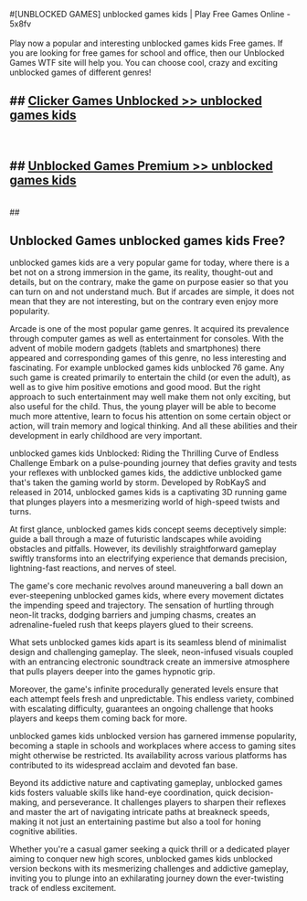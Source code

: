 #[UNBLOCKED GAMES] unblocked games kids | Play Free Games Online - 5x8fv <br>
<br>
Play now a popular and interesting unblocked games kids Free games. If you are looking for free games for school and office, then our Unblocked Games WTF site will help you. You can choose cool, crazy and exciting unblocked games of different genres!


## ##  [Clicker Games Unblocked >> unblocked games kids](http://freeplayer.one?title=unblocked_games_kids&ref=22)
  <br>

##  ## [Unblocked Games Premium >> unblocked games kids](http://freeplayer.one?title=unblocked_games_kids&ref=22)
  <br>
  ##



## Unblocked Games unblocked games kids Free?

unblocked games kids are a very popular game for today, where there is a bet not on a strong immersion in the game, its reality, thought-out and details, but on the contrary, make the game on purpose easier so that you can turn on and not understand much. But if arcades are simple, it does not mean that they are not interesting, but on the contrary even enjoy more popularity.

Arcade is one of the most popular game genres. It acquired its prevalence through computer games as well as entertainment for consoles. With the advent of mobile modern gadgets (tablets and smartphones) there appeared and corresponding games of this genre, no less interesting and fascinating. For example unblocked games kids unblocked 76 game. Any such game is created primarily to entertain the child (or even the adult), as well as to give him positive emotions and good mood. But the right approach to such entertainment may well make them not only exciting, but also useful for the child. Thus, the young player will be able to become much more attentive, learn to focus his attention on some certain object or action, will train memory and logical thinking. And all these abilities and their development in early childhood are very important.

unblocked games kids Unblocked: Riding the Thrilling Curve of Endless Challenge
Embark on a pulse-pounding journey that defies gravity and tests your reflexes with unblocked games kids, the addictive unblocked game that's taken the gaming world by storm. Developed by RobKayS and released in 2014, unblocked games kids is a captivating 3D running game that plunges players into a mesmerizing world of high-speed twists and turns.

At first glance, unblocked games kids concept seems deceptively simple: guide a ball through a maze of futuristic landscapes while avoiding obstacles and pitfalls. However, its devilishly straightforward gameplay swiftly transforms into an electrifying experience that demands precision, lightning-fast reactions, and nerves of steel.

The game's core mechanic revolves around maneuvering a ball down an ever-steepening unblocked games kids, where every movement dictates the impending speed and trajectory. The sensation of hurtling through neon-lit tracks, dodging barriers and jumping chasms, creates an adrenaline-fueled rush that keeps players glued to their screens.

What sets unblocked games kids apart is its seamless blend of minimalist design and challenging gameplay. The sleek, neon-infused visuals coupled with an entrancing electronic soundtrack create an immersive atmosphere that pulls players deeper into the games hypnotic grip.

Moreover, the game's infinite procedurally generated levels ensure that each attempt feels fresh and unpredictable. This endless variety, combined with escalating difficulty, guarantees an ongoing challenge that hooks players and keeps them coming back for more.

unblocked games kids unblocked version has garnered immense popularity, becoming a staple in schools and workplaces where access to gaming sites might otherwise be restricted. Its availability across various platforms has contributed to its widespread acclaim and devoted fan base.

Beyond its addictive nature and captivating gameplay, unblocked games kids fosters valuable skills like hand-eye coordination, quick decision-making, and perseverance. It challenges players to sharpen their reflexes and master the art of navigating intricate paths at breakneck speeds, making it not just an entertaining pastime but also a tool for honing cognitive abilities.

Whether you're a casual gamer seeking a quick thrill or a dedicated player aiming to conquer new high scores, unblocked games kids unblocked version beckons with its mesmerizing challenges and addictive gameplay, inviting you to plunge into an exhilarating journey down the ever-twisting track of endless excitement.